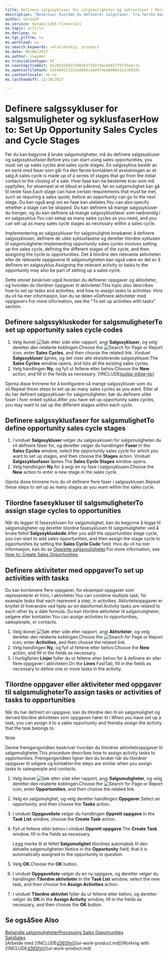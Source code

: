 ```yaml
---
title: Definere salgssykluser for salgsmuligheter og syklusfaser | Microsoft-dokumentasjon
description: "Beskriver hvordan du definerer salgsfaser, fra første kontakt til avslutning, for å opprette en salgssyklus og tilordne den til salgsmuligheter i Dynamics 365 Business edition."
author: SorenGP
ms.service: dynamics365-financials
ms.topic: article
ms.devlang: na
ms.tgt_pltfrm: na
ms.workload: na
ms.search.keywords: relationship, prospect
ms.date: 06/06/2017
ms.author: jswymer
ms.translationtype: HT
ms.sourcegitcommit: ba26b354d235981bd7291f9ac6402779f554ac7a
ms.openlocfilehash: d164dd313352e80b6ce4e6f4ba8408e1e2c093de
ms.contentlocale: nb-no
ms.lasthandoff: 11/10/2017

---
```

# <a name="how-to-set-up-opportunity-sales-cycles-and-cycle-stages"></a><span data-ttu-id="e6720-103">Definere salgssykluser for salgsmuligheter og syklusfaser</span><span class="sxs-lookup"><span data-stu-id="e6720-103">How to: Set Up Opportunity Sales Cycles and Cycle Stages</span></span>
<span data-ttu-id="e6720-104">Før du kan begynne å bruke salgsmuligheter, må du definere salgssykluser og salgssyklusfaser.</span><span class="sxs-lookup"><span data-stu-id="e6720-104">Before you can start using sales opportunities, you must set up sales cycles and sales cycle stages.</span></span> <span data-ttu-id="e6720-105">En salgssyklus består av en serie med faser som går fra den første kontakten til avslutningen av et salg.</span><span class="sxs-lookup"><span data-stu-id="e6720-105">A sales cycle is made up of a series of stages that go from the initial contact to the closing of a sale.</span></span> <span data-ttu-id="e6720-106">Hver fase kan ha bestemte krav som må oppfylles, for eksempel at et tilbud er påkrevd, før en salgsmulighet kan gå til neste fase.</span><span class="sxs-lookup"><span data-stu-id="e6720-106">Each stage can have certain requirements that must be met, such as requiring a sales quote, before an opportunity can go to the next stage.</span></span> <span data-ttu-id="e6720-107">Du kan også angi om en fase kan utelates.</span><span class="sxs-lookup"><span data-stu-id="e6720-107">You can also specify whether a stage can be skipped.</span></span> <span data-ttu-id="e6720-108">Du kan definere så mange salgssykluser du trenger, og du kan definere så mange salgssyklusfaser som nødvendig i en salgssyklus.</span><span class="sxs-lookup"><span data-stu-id="e6720-108">You can setup as many sales cycles as you need, and you can set up as many sales cycle stages as necessary within a sales cycle.</span></span>

<span data-ttu-id="e6720-109">Implementering av salgssykluser for salgsmulighet innebærer å definere salgssyklusen, definere de ulike syklusfasene og deretter tilordne syklusen til salgsmuligheter.</span><span class="sxs-lookup"><span data-stu-id="e6720-109">Implementing opportunity sales cycles involves setting up the sales cycle, defining the different stages of the cycle, and then assigning the cycle to opportunities.</span></span> <span data-ttu-id="e6720-110">Det å tilordne den relevante aktiviteten eller de relevante oppgavene til salgsmuligheten kan også være en del av å definere en salgssyklus.</span><span class="sxs-lookup"><span data-stu-id="e6720-110">Assigning the relevant activity or tasks to the opportunity may also be part of setting up a sales cycle.</span></span>

<span data-ttu-id="e6720-111">Dette emnet beskriver også hvordan du definerer oppgaver og aktiviteter, og hvordan du tilordner oppgaver til aktiviteter.</span><span class="sxs-lookup"><span data-stu-id="e6720-111">This topic also describes how to set up tasks and activities, and how to assign tasks to activities.</span></span> <span data-ttu-id="e6720-112">Hvis du vil ha mer informasjon, kan du se delen «Definere aktiviteter med oppgaver».</span><span class="sxs-lookup"><span data-stu-id="e6720-112">For more information, see the "To set up activities with tasks" section.</span></span>

## <a name="to-set-up-opportunity-sales-cycle-codes"></a><span data-ttu-id="e6720-113">Definere salgssykluskoder for salgsmuligheter</span><span class="sxs-lookup"><span data-stu-id="e6720-113">To set up opportunity sales cycle codes</span></span>
1. <span data-ttu-id="e6720-114">Velg ikonet ![Søk etter side eller rapport](media/ui-search/search_small.png "Søk etter side eller rapport"), angi **Salgssykluser**, og velg deretter den relaterte koblingen.</span><span class="sxs-lookup"><span data-stu-id="e6720-114">Choose the ![Search for Page or Report](media/ui-search/search_small.png "Search for Page or Report icon") icon, enter **Sales Cycles**, and then choose the related link.</span></span> <span data-ttu-id="e6720-115">Vinduet **Salgssykluser** åpnes, og det viser alle eksisterende salgssykluser.</span><span class="sxs-lookup"><span data-stu-id="e6720-115">The **Sales Cycles** window opens, and lists all the existing sales cycles.</span></span>
2. <span data-ttu-id="e6720-116">Velg handlingen **Ny**, og fyll ut feltene etter behov.</span><span class="sxs-lookup"><span data-stu-id="e6720-116">Choose the **New** action, and fill in the fields as necessary.</span></span> [!INCLUDE[tooltip-inline-tip](includes/tooltip-inline-tip_md.md)]

<span data-ttu-id="e6720-117">Gjenta disse trinnene for å konfigurere så mange salgssykluser som du vil.</span><span class="sxs-lookup"><span data-stu-id="e6720-117">Repeat these steps to set up as many sales cycles as you want.</span></span> <span data-ttu-id="e6720-118">Etter at du har definert salgssykluser for salgsmuligheter, bør du definere ulike faser i hver enkelt syklus.</span><span class="sxs-lookup"><span data-stu-id="e6720-118">After you have set up opportunity sales cycles, you may want to set up the different stages within each cycle.</span></span>

## <a name="to-define-opportunity-sales-cycle-stages"></a><span data-ttu-id="e6720-119">Definere salgssyklusfaser for salgsmulighet</span><span class="sxs-lookup"><span data-stu-id="e6720-119">To define opportunity sales cycle stages</span></span>
1. <span data-ttu-id="e6720-120">I vinduet **Salgssykluser** velger du salgssyklusen for salgsmuligheten du vil definere faser for, og deretter velger du handlingen **Faser**.</span><span class="sxs-lookup"><span data-stu-id="e6720-120">In the **Sales Cycles** window, select the opportunity sales cycle for which you want to set up stages, and then choose the **Stages** action.</span></span> <span data-ttu-id="e6720-121">Vinduet **Salgssyklusfaser** åpnes.</span><span class="sxs-lookup"><span data-stu-id="e6720-121">The **Sales Cycle Stages** window opens.</span></span>
2. <span data-ttu-id="e6720-122">Velg handlingen **Ny** for å angi en ny fase i salgssyklusen.</span><span class="sxs-lookup"><span data-stu-id="e6720-122">Choose the **New** action to enter a new stage in the sales cycle.</span></span>

<span data-ttu-id="e6720-123">Gjenta disse trinnene hvis du vil definere flere faser i salgssyklusen.</span><span class="sxs-lookup"><span data-stu-id="e6720-123">Repeat these steps to set up as many stages as you want within the sales cycle.</span></span>

## <a name="to-assign-stage-cycles-to-opportunities"></a><span data-ttu-id="e6720-124">Tilordne fasesykluser til salgsmuligheter</span><span class="sxs-lookup"><span data-stu-id="e6720-124">To assign stage cycles to opportunities</span></span>
<span data-ttu-id="e6720-125">Når du legger til fasesyklusen for salgsmulighet, kan du begynne å legge til salgsmuligheter og deretter tilordne fasesyklusen til salgsmuligheter ved å bruke feltet **Salgssykluskode**.</span><span class="sxs-lookup"><span data-stu-id="e6720-125">After you add the opportunities stage cycle, you can start to add sales opportunities, and then assign the stage cycle to opportunities by setting the **Sales Cycle Code** field.</span></span> <span data-ttu-id="e6720-126">Hvis du vil ha mer informasjon, kan du se [Opprette salgsmuligheter](marketing-how-create-opportunities.md).</span><span class="sxs-lookup"><span data-stu-id="e6720-126">For more information, see [How to: Create Sales Opportunities](marketing-how-create-opportunities.md).</span></span>

## <a name="to-set-up-activities-with-tasks"></a><span data-ttu-id="e6720-127">Definere aktiviteter med oppgaver</span><span class="sxs-lookup"><span data-stu-id="e6720-127">To set up activities with tasks</span></span>
<span data-ttu-id="e6720-128">Du kan kombinere flere oppgaver, for eksempel oppgaver som representerer et trinn, i aktiviteter.</span><span class="sxs-lookup"><span data-stu-id="e6720-128">You can combine multiple task, for example tasks that each represent a step, in activities.</span></span> <span data-ttu-id="e6720-129">Aktivitetsoppgaver er knyttet til hverandre ved hjelp av en datoformel.</span><span class="sxs-lookup"><span data-stu-id="e6720-129">Activity tasks are related to each other by a date formula.</span></span> <span data-ttu-id="e6720-130">Du kan tilordne aktiviteter til salgsmuligheter, selgere eller kontakter.</span><span class="sxs-lookup"><span data-stu-id="e6720-130">You can assign activities to opportunities, salespeople, or contacts.</span></span>

1. <span data-ttu-id="e6720-131">Velg ikonet ![Søk etter side eller rapport](media/ui-search/search_small.png "Søk etter side eller rapport"), angi **Aktiviteter**, og velg deretter den relaterte koblingen.</span><span class="sxs-lookup"><span data-stu-id="e6720-131">Choose the ![Search for Page or Report](media/ui-search/search_small.png "Search for Page or Report icon") icon, enter **Activities**, and then choose the related link.</span></span>
2. <span data-ttu-id="e6720-132">Velg handlingen **Ny**, og fyll ut feltene etter behov.</span><span class="sxs-lookup"><span data-stu-id="e6720-132">Choose the **New** action, and fill in the fields as necessary.</span></span>
3. <span data-ttu-id="e6720-133">I hurtigfanen **Linjer** fyller du ut feltene etter behov for å definere én eller flere oppgaver i aktiviteten.</span><span class="sxs-lookup"><span data-stu-id="e6720-133">On the **Lines** FastTab, fill in the fields as necessary to define one or more tasks in the activity.</span></span>

## <a name="to-assign-tasks-or-activities-of-tasks-to-opportunities"></a><span data-ttu-id="e6720-134">Tilordne oppgaver eller aktiviteter med oppgaver til salgsmuligheter</span><span class="sxs-lookup"><span data-stu-id="e6720-134">To assign tasks or activities of tasks to opportunities</span></span>
<span data-ttu-id="e6720-135">Når du har definert en oppgave, kan du tilordne den til en salgsmulighet og derved tilordne aktiviteten som oppgaven hører til i.</span><span class="sxs-lookup"><span data-stu-id="e6720-135">When you have set up a task, you can assign it to a sales opportunity and thereby assign the activity that the task belongs to.</span></span>

> [!NOTE]  
>   <span data-ttu-id="e6720-136">Denne fremgangsmåten beskriver hvordan du tilordner aktivitetsoppgaver til salgsmuligheter.</span><span class="sxs-lookup"><span data-stu-id="e6720-136">This procedure describes how to assign activity tasks to opportunities.</span></span> <span data-ttu-id="e6720-137">Fremgangsmåten ligner den du bruker når du tilordner oppgaver til selgere og kontakter.</span><span class="sxs-lookup"><span data-stu-id="e6720-137">the steps are similar when you assign tasks to salespeople and contacts.</span></span>

1. <span data-ttu-id="e6720-138">Velg ikonet ![Søk etter side eller rapport](media/ui-search/search_small.png "Søk etter side eller rapport"), angi **Salgsmuligheter**, og velg deretter den relaterte koblingen.</span><span class="sxs-lookup"><span data-stu-id="e6720-138">Choose the ![Search for Page or Report](media/ui-search/search_small.png "Search for Page or Report icon") icon, enter **Opportunities**, and then choose the related link.</span></span>
2. <span data-ttu-id="e6720-139">Velg en salgsmulighet, og velg deretter handlingen **Oppgaver**.</span><span class="sxs-lookup"><span data-stu-id="e6720-139">Select an opportunity, and then choose the **Tasks** action.</span></span>
3. <span data-ttu-id="e6720-140">I vinduet **Oppgaveliste** velger du handlingen **Opprett oppgave**.</span><span class="sxs-lookup"><span data-stu-id="e6720-140">In the **Task List** window, choose the **Create Task** action.</span></span>
4.  <span data-ttu-id="e6720-141">Fyll ut feltene etter behov i vinduet **Opprett oppgave**.</span><span class="sxs-lookup"><span data-stu-id="e6720-141">The **Create Task** window, fill in the fields as necessary.</span></span>

    <span data-ttu-id="e6720-142">Legg merke til at feltet **Salgsmulighet** tilordnes automatisk til den aktuelle salgsmuligheten.</span><span class="sxs-lookup"><span data-stu-id="e6720-142">Notice in the **Opportunity** field, that it is automatically assigned to the opportunity in question.</span></span>
5. <span data-ttu-id="e6720-143">Velg **OK**.</span><span class="sxs-lookup"><span data-stu-id="e6720-143">Choose the **OK** button.</span></span>
6. <span data-ttu-id="e6720-144">I vinduet **Oppgaveliste** velger du en ny oppgave, og deretter velger du handlingen **Tilordne aktiviteter**.</span><span class="sxs-lookup"><span data-stu-id="e6720-144">In the **Task List** window, select the new task, and then choose the **Assign Activities** action.</span></span>
7. <span data-ttu-id="e6720-145">I vinduet **Tilordne aktivitet** fyller du ut feltene etter behov, og deretter velger du **OK**.</span><span class="sxs-lookup"><span data-stu-id="e6720-145">In the **Assign Activity** window, fill in the fields as necessary, and then choose the **OK** button.</span></span>

## <a name="see-also"></a><span data-ttu-id="e6720-146">Se også</span><span class="sxs-lookup"><span data-stu-id="e6720-146">See Also</span></span>
[<span data-ttu-id="e6720-147">Behandle salgsmuligheter</span><span class="sxs-lookup"><span data-stu-id="e6720-147">Processing Sales Opportunities</span></span>](marketing-processing-sales-opportunities.md)  
[<span data-ttu-id="e6720-148">Salg</span><span class="sxs-lookup"><span data-stu-id="e6720-148">Sales</span></span>](sales-manage-sales.md)  
<span data-ttu-id="e6720-149">[Arbeide med [!INCLUDE[d365fin](includes/d365fin_md.md)]](ui-work-product.md)</span><span class="sxs-lookup"><span data-stu-id="e6720-149">[Working with [!INCLUDE[d365fin](includes/d365fin_md.md)]](ui-work-product.md)</span></span>

